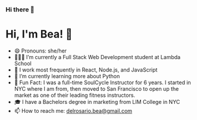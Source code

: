 ### Hi there 👋

<!--
**beaadelrosario/beaadelrosario** is a ✨ _special_ ✨ repository because its `README.md` (this file) appears on your GitHub profile.

Here are some ideas to get you started:

- 🔭 I’m currently working on ...
- 🌱 I’m currently learning ...
- 👯 I’m looking to collaborate on ...
- 🤔 I’m looking for help with ...
- 💬 Ask me about ...
- 📫 How to reach me: ...
- 😄 Pronouns: ...
- ⚡ Fun fact: ...
-->

# Hi, I'm Bea! 👋
* 😄 Pronouns: she/her
* 👩🏻‍💻 I’m currently a Full Stack Web Development student at Lambda School
* 🔮 I work most frequently in React, Node.js, and JavaScript
* 🌱 I’m currently learning more about Python
* 🌈 Fun Fact: I was a full-time SoulCycle Instructor for 6 years. I started in NYC where I am from, then moved to San Francisco to open up the market as one of their leading fitness instructors.
* 🎓 I have a Bachelors degree in marketing from LIM College in NYC
* 📫 How to reach me: delrosario.bea@gmail.com

